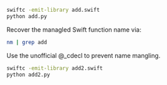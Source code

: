 ```bash
swiftc -emit-library add.swift
python add.py
```
Recover the managled Swift function name via:
```bash
nm | grep add
```
Use the unofficial @_cdecl to prevent name mangling.
```bash
swiftc -emit-library add2.swift
python add2.py
```
